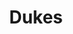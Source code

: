 ---
inv_num: 2018-015
add_credit:
url: 2018-015-dukes
title: Dukes
year: '2018'
display_year: '2018'
medium: Inkjet on canvas (x3)
dims: 108 x 36 in
pitch:
ps:
live_url:
youtube:
related_code:
subheading:
download:
commission:
layout: things-i-made
---